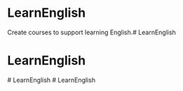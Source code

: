 # LearnEnglish 
Create courses to support learning English.# LearnEnglish
# LearnEnglish
#   L e a r n E n g l i s h  
 #   L e a r n E n g l i s h  
 